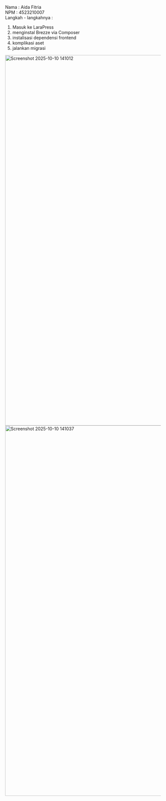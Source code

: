 Nama : Aida Fitria <br>
NPM  : 4523210007 <br>
Langkah - langkahnya : <br>
1. Masuk ke LaraPress
2. menginstal Brezze via Composer
3. instalisasi dependensi frontend
4. komplikasi aset
5. jalankan migrasi
<img width="1920" height="1200" alt="Screenshot 2025-10-10 141012" src="https://github.com/user-attachments/assets/6bb6165d-2047-4ad8-be6d-9cd04193f77d" />
<img width="1920" height="1200" alt="Screenshot 2025-10-10 141037" src="https://github.com/user-attachments/assets/f6b7f8cb-d69c-4003-9e52-2f88f4dc98e3" />
